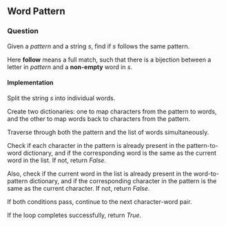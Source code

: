 ## Word Pattern

### Question 

Given a *pattern* and a string *s*, find if *s* follows the same pattern.

Here **follow** means a full match, such that there is a bijection between a letter in *pattern* and a **non-empty** word in *s*.

#### Implementation 

Split the string *s* into individual words.

Create two dictionaries: one to map characters from the pattern to words, and the other to map words back to characters from the pattern.

Traverse through both the pattern and the list of words simultaneously.

Check if each character in the pattern is already present in the pattern-to-word dictionary, and if the corresponding word is the same as the current word in the list. If not, return *False*.

Also, check if the current word in the list is already present in the word-to-pattern dictionary, and if the corresponding character in the pattern is the same as the current character. If not, return *False*.

If both conditions pass, continue to the next character-word pair.

If the loop completes successfully, return *True*.
